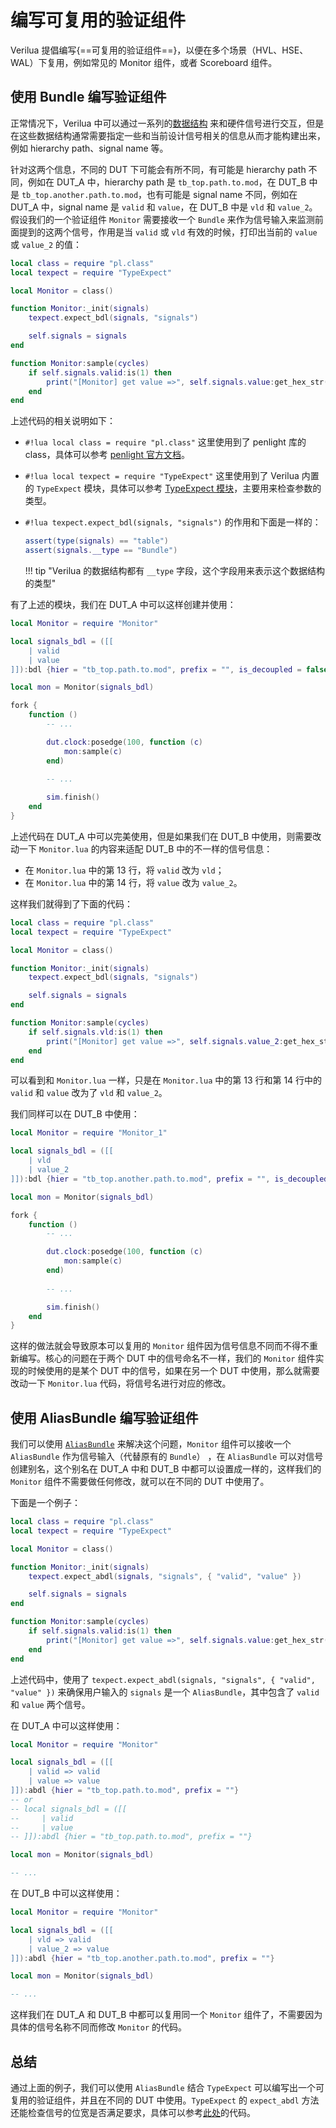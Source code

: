 # 编写可复用的验证组件

Verilua 提倡编写{==可复用的验证组件==}，以便在多个场景（HVL、HSE、WAL）下复用，例如常见的 Monitor 组件，或者 Scoreboard 组件。

## 使用 Bundle 编写验证组件

正常情况下，Verilua 中可以通过一系列的[数据结构](../reference/data_structure.md) 来和硬件信号进行交互，但是在这些数据结构通常需要指定一些和当前设计信号相关的信息从而才能构建出来，例如 hierarchy path、signal name 等。

针对这两个信息，不同的 DUT 下可能会有所不同，有可能是 hierarchy path 不同，例如在 DUT_A 中，hierarchy path 是 `tb_top.path.to.mod`，在 DUT_B 中是 `tb_top.another.path.to.mod`，也有可能是 signal name 不同，例如在 DUT_A 中，signal name 是 `valid` 和 `value`，在 DUT_B 中是 `vld` 和 `value_2`。假设我们的一个验证组件 `Monitor` 需要接收一个 `Bundle` 来作为信号输入来监测前面提到的这两个信号，作用是当 `valid` 或 `vld` 有效的时候，打印出当前的 `value` 或 `value_2` 的值：

```lua title="Monitor.lua" linenums="1" hl_lines="13 14"
local class = require "pl.class"
local texpect = require "TypeExpect"

local Monitor = class()

function Monitor:_init(signals)
    texpect.expect_bdl(signals, "signals")

    self.signals = signals
end

function Monitor:sample(cycles)
    if self.signals.valid:is(1) then
        print("[Monitor] get value =>", self.signals.value:get_hex_str(), "at", cycles)
    end
end
```

上述代码的相关说明如下：

- `#!lua local class = require "pl.class"` 这里使用到了 penlight 库的 class，具体可以参考 [penlight 官方文档](https://lunarmodules.github.io/Penlight)。

- `#!lua local texpect = require "TypeExpect"` 这里使用到了 Verilua 内置的 `TypeExpect` 模块，具体可以参考 [TypeExpect 模块](https://github.com/cyril0124/verilua/blob/master/src/lua/verilua/TypeExpect.lua)，主要用来检查参数的类型。

- `#!lua texpect.expect_bdl(signals, "signals")` 的作用和下面是一样的：
    ```lua
    assert(type(signals) == "table")
    assert(signals.__type == "Bundle")
    ```
    
    !!! tip "Verilua 的数据结构都有 `__type` 字段，这个字段用来表示这个数据结构的类型"

有了上述的模块，我们在 DUT_A 中可以这样创建并使用：

```lua title="test_dut_a.lua" linenums="1"
local Monitor = require "Monitor"

local signals_bdl = ([[
    | valid
    | value
]]):bdl {hier = "tb_top.path.to.mod", prefix = "", is_decoupled = false}

local mon = Monitor(signals_bdl)

fork {
    function ()
        -- ...

        dut.clock:posedge(100, function (c)
            mon:sample(c)
        end)
        
        -- ...

        sim.finish()
    end
}
```

上述代码在 DUT_A 中可以完美使用，但是如果我们在 DUT_B 中使用，则需要改动一下 `Monitor.lua` 的内容来适配 DUT_B 中的不一样的信号信息：

- 在 `Monitor.lua` 中的第 13 行，将 `valid` 改为 `vld`；
- 在 `Monitor.lua` 中的第 14 行，将 `value` 改为 `value_2`。

这样我们就得到了下面的代码：

```lua title="Monitor_1.lua" linenums="1" hl_lines="13 14"
local class = require "pl.class"
local texpect = require "TypeExpect"

local Monitor = class()

function Monitor:_init(signals)
    texpect.expect_bdl(signals, "signals")

    self.signals = signals
end

function Monitor:sample(cycles)
    if self.signals.vld:is(1) then
        print("[Monitor] get value =>", self.signals.value_2:get_hex_str(), "at", cycles)
    end
end
```

可以看到和 `Monitor.lua` 一样，只是在 `Monitor.lua` 中的第 13 行和第 14 行中的 `valid` 和 `value` 改为了 `vld` 和 `value_2`。

我们同样可以在 DUT_B 中使用：

```lua title="test_dut_b.lua" linenums="1" hl_lines="1 4 5 6"
local Monitor = require "Monitor_1"

local signals_bdl = ([[
    | vld
    | value_2
]]):bdl {hier = "tb_top.another.path.to.mod", prefix = "", is_decoupled = false}

local mon = Monitor(signals_bdl)

fork {
    function ()
        -- ...

        dut.clock:posedge(100, function (c)
            mon:sample(c)
        end)
        
        -- ...

        sim.finish()
    end
}
```

这样的做法就会导致原本可以复用的 `Monitor` 组件因为信号信息不同而不得不重新编写。核心的问题在于两个 DUT 中的信号命名不一样，我们的 `Monitor` 组件实现的时候使用的是某个 DUT 中的信号，如果在另一个 DUT 中使用，那么就需要改动一下 `Monitor.lua` 代码，将信号名进行对应的修改。

## 使用 AliasBundle 编写验证组件

我们可以使用 [`AliasBundle`](../reference/data_structure.md#aliasbundle) 来解决这个问题，`Monitor` 组件可以接收一个 `AliasBundle` 作为信号输入（代替原有的 `Bundle`） ，在 `AliasBundle` 可以对信号创建别名，这个别名在 DUT_A 中和 DUT_B 中都可以设置成一样的，这样我们的 `Monitor` 组件不需要做任何修改，就可以在不同的 DUT 中使用了。

下面是一个例子：

```lua title="Monitor.lua" linenums="1" hl_lines="7"
local class = require "pl.class"
local texpect = require "TypeExpect"

local Monitor = class()

function Monitor:_init(signals)
    texpect.expect_abdl(signals, "signals", { "valid", "value" })

    self.signals = signals
end

function Monitor:sample(cycles) 
    if self.signals.valid:is(1) then
        print("[Monitor] get value =>", self.signals.value:get_hex_str(), "at", cycles)
    end
end
```

上述代码中，使用了 `texpect.expect_abdl(signals, "signals", { "valid", "value" })` 来确保用户输入的 `signals` 是一个 `AliasBundle`，其中包含了 `valid` 和 `value` 两个信号。

在 DUT_A 中可以这样使用：
```lua title="test_dut_a.lua" linenums="1" hl_lines="4 5"
local Monitor = require "Monitor"

local signals_bdl = ([[
    | valid => valid
    | value => value
]]):abdl {hier = "tb_top.path.to.mod", prefix = ""}
-- or
-- local signals_bdl = ([[
--     | valid
--     | value
-- ]]):abdl {hier = "tb_top.path.to.mod", prefix = ""}

local mon = Monitor(signals_bdl)

-- ...
```

在 DUT_B 中可以这样使用：
```lua title="test_dut_b.lua" linenums="1" hl_lines="4 5"
local Monitor = require "Monitor"

local signals_bdl = ([[
    | vld => valid
    | value_2 => value
]]):abdl {hier = "tb_top.another.path.to.mod", prefix = ""}

local mon = Monitor(signals_bdl)

-- ...
```

这样我们在 DUT_A 和 DUT_B 中都可以复用同一个 `Monitor` 组件了，不需要因为具体的信号名称不同而修改 `Monitor` 的代码。

## 总结

通过上面的例子，我们可以使用 `AliasBundle` 结合 `TypeExpect` 可以编写出一个可复用的验证组件，并且在不同的 DUT 中使用。`TypeExpect` 的 `expect_abdl` 方法还能检查信号的位宽是否满足要求，具体可以参考[此处](https://github.com/cyril0124/verilua/blob/master/src/lua/verilua/TypeExpect.lua)的代码。